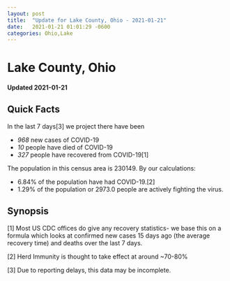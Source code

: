 ```yaml
---
layout: post
title:  "Update for Lake County, Ohio - 2021-01-21"
date:   2021-01-21 01:01:29 -0600
categories: Ohio,Lake
---
```


# Lake County, Ohio
#### Updated 2021-01-21

## Quick Facts

In the last 7 days[3] we project there have been
- *968* new cases of COVID-19
- *10* people have died of COVID-19
- *327* people have recovered from COVID-19[1]

The population in this census area is 230149. By our calculations:
- 6.84% of the population have had COVID-19.[2]
- 1.29% of the population or 2973.0 people are actively fighting the virus.

## Synopsis




[1] Most US CDC offices do give any recovery statistics- we base this on a formula which looks at confirmed new cases
15 days ago (the average recovery time) and deaths over the last 7 days.

[2] Herd Immunity is thought to take effect at around ~70-80%

[3] Due to reporting delays, this data may be incomplete.
 
    